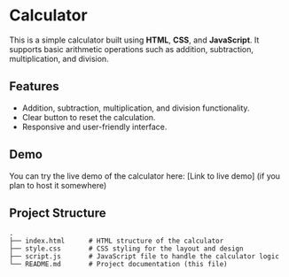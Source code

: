 # Calculator

This is a simple calculator built using **HTML**, **CSS**, and **JavaScript**. It supports basic arithmetic operations such as addition, subtraction, multiplication, and division.

## Features
- Addition, subtraction, multiplication, and division functionality.
- Clear button to reset the calculation.
- Responsive and user-friendly interface.

## Demo
You can try the live demo of the calculator here: [Link to live demo] (if you plan to host it somewhere)

## Project Structure

```plaintext
.
├── index.html      # HTML structure of the calculator
├── style.css       # CSS styling for the layout and design
├── script.js       # JavaScript file to handle the calculator logic
└── README.md       # Project documentation (this file)
